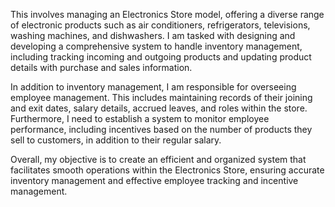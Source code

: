 This involves managing an Electronics Store model, offering a diverse range of electronic products such as air conditioners, refrigerators, televisions, washing machines, and dishwashers. 
I am tasked with designing and developing a comprehensive system to handle inventory management, including tracking incoming and outgoing products and updating product details with purchase and sales information.

In addition to inventory management, I am responsible for overseeing employee management. This includes maintaining records of their joining and exit dates, salary details, accrued leaves, and roles within the store. 
Furthermore, I need to establish a system to monitor employee performance, including incentives based on the number of products they sell to customers, in addition to their regular salary.

Overall, my objective is to create an efficient and organized system that facilitates smooth operations within the Electronics Store, ensuring accurate inventory management and effective employee tracking and incentive management.
